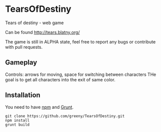 # TearsOfDestiny
Tears of destiny - web game

Can be found http://tears.blatny.org/

The game is still in ALPHA state, feel free to report any bugs or contribute with pull requests.

## Gameplay

Controls: arrows for moving, space for switching between characters
THe goal is to get all characters into the exit of same color.

## Installation

You need to have [npm](https://www.npmjs.com/) and [Grunt](http://gruntjs.com/).

```
git clone https://github.com/greeny/TearsOfDestiny.git
npm install
grunt build
```
